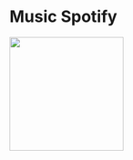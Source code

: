 # Music Spotify 

<p><a href="https://dashboard.heroku.com/new?template=https://github.com/Vygaee/Manage-.git"><img src="https://img.shields.io/badge/Deploy%20To%20Heroku-red?style=for-the-badge&logo=heroku" width="200"/></a></p>
